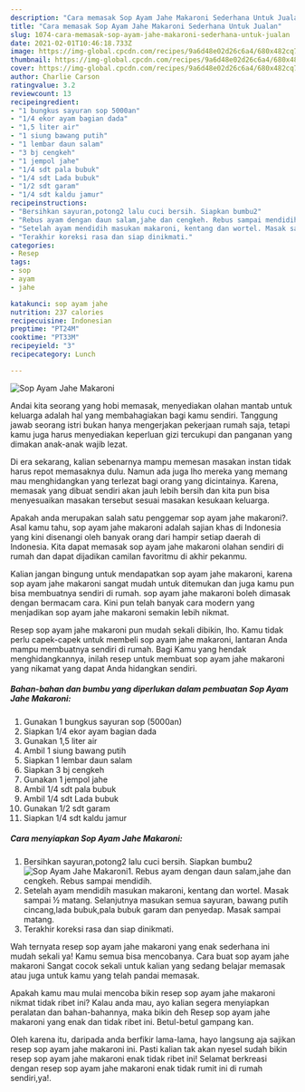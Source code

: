 ```yaml
---
description: "Cara memasak Sop Ayam Jahe Makaroni Sederhana Untuk Jualan"
title: "Cara memasak Sop Ayam Jahe Makaroni Sederhana Untuk Jualan"
slug: 1074-cara-memasak-sop-ayam-jahe-makaroni-sederhana-untuk-jualan
date: 2021-02-01T10:46:18.733Z
image: https://img-global.cpcdn.com/recipes/9a6d48e02d26c6a4/680x482cq70/sop-ayam-jahe-makaroni-foto-resep-utama.jpg
thumbnail: https://img-global.cpcdn.com/recipes/9a6d48e02d26c6a4/680x482cq70/sop-ayam-jahe-makaroni-foto-resep-utama.jpg
cover: https://img-global.cpcdn.com/recipes/9a6d48e02d26c6a4/680x482cq70/sop-ayam-jahe-makaroni-foto-resep-utama.jpg
author: Charlie Carson
ratingvalue: 3.2
reviewcount: 13
recipeingredient:
- "1 bungkus sayuran sop 5000an"
- "1/4 ekor ayam bagian dada"
- "1,5 liter air"
- "1 siung bawang putih"
- "1 lembar daun salam"
- "3 bj cengkeh"
- "1 jempol jahe"
- "1/4 sdt pala bubuk"
- "1/4 sdt Lada bubuk"
- "1/2 sdt garam"
- "1/4 sdt kaldu jamur"
recipeinstructions:
- "Bersihkan sayuran,potong2 lalu cuci bersih. Siapkan bumbu2"
- "Rebus ayam dengan daun salam,jahe dan cengkeh. Rebus sampai mendidih."
- "Setelah ayam mendidih masukan makaroni, kentang dan wortel. Masak sampai ½ matang. Selanjutnya masukan semua sayuran, bawang putih cincang,lada bubuk,pala bubuk garam dan penyedap. Masak sampai matang."
- "Terakhir koreksi rasa dan siap dinikmati."
categories:
- Resep
tags:
- sop
- ayam
- jahe

katakunci: sop ayam jahe 
nutrition: 237 calories
recipecuisine: Indonesian
preptime: "PT24M"
cooktime: "PT33M"
recipeyield: "3"
recipecategory: Lunch

---
```



![Sop Ayam Jahe Makaroni](https://img-global.cpcdn.com/recipes/9a6d48e02d26c6a4/680x482cq70/sop-ayam-jahe-makaroni-foto-resep-utama.jpg)

Andai kita seorang yang hobi memasak, menyediakan olahan mantab untuk keluarga adalah hal yang membahagiakan bagi kamu sendiri. Tanggung jawab seorang istri bukan hanya mengerjakan pekerjaan rumah saja, tetapi kamu juga harus menyediakan keperluan gizi tercukupi dan panganan yang dimakan anak-anak wajib lezat.

Di era  sekarang, kalian sebenarnya mampu memesan masakan instan tidak harus repot memasaknya dulu. Namun ada juga lho mereka yang memang mau menghidangkan yang terlezat bagi orang yang dicintainya. Karena, memasak yang dibuat sendiri akan jauh lebih bersih dan kita pun bisa menyesuaikan masakan tersebut sesuai masakan kesukaan keluarga. 



Apakah anda merupakan salah satu penggemar sop ayam jahe makaroni?. Asal kamu tahu, sop ayam jahe makaroni adalah sajian khas di Indonesia yang kini disenangi oleh banyak orang dari hampir setiap daerah di Indonesia. Kita dapat memasak sop ayam jahe makaroni olahan sendiri di rumah dan dapat dijadikan camilan favoritmu di akhir pekanmu.

Kalian jangan bingung untuk mendapatkan sop ayam jahe makaroni, karena sop ayam jahe makaroni sangat mudah untuk ditemukan dan juga kamu pun bisa membuatnya sendiri di rumah. sop ayam jahe makaroni boleh dimasak dengan bermacam cara. Kini pun telah banyak cara modern yang menjadikan sop ayam jahe makaroni semakin lebih nikmat.

Resep sop ayam jahe makaroni pun mudah sekali dibikin, lho. Kamu tidak perlu capek-capek untuk membeli sop ayam jahe makaroni, lantaran Anda mampu membuatnya sendiri di rumah. Bagi Kamu yang hendak menghidangkannya, inilah resep untuk membuat sop ayam jahe makaroni yang nikamat yang dapat Anda hidangkan sendiri.

<!--inarticleads1-->

##### Bahan-bahan dan bumbu yang diperlukan dalam pembuatan Sop Ayam Jahe Makaroni:

1. Gunakan 1 bungkus sayuran sop (5000an)
1. Siapkan 1/4 ekor ayam bagian dada
1. Gunakan 1,5 liter air
1. Ambil 1 siung bawang putih
1. Siapkan 1 lembar daun salam
1. Siapkan 3 bj cengkeh
1. Gunakan 1 jempol jahe
1. Ambil 1/4 sdt pala bubuk
1. Ambil 1/4 sdt Lada bubuk
1. Gunakan 1/2 sdt garam
1. Siapkan 1/4 sdt kaldu jamur




<!--inarticleads2-->

##### Cara menyiapkan Sop Ayam Jahe Makaroni:

1. Bersihkan sayuran,potong2 lalu cuci bersih. Siapkan bumbu2
<img src="https://img-global.cpcdn.com/steps/76b81c32e1e07c97/160x128cq70/sop-ayam-jahe-makaroni-langkah-memasak-1-foto.jpg" alt="Sop Ayam Jahe Makaroni">1. Rebus ayam dengan daun salam,jahe dan cengkeh. Rebus sampai mendidih.
1. Setelah ayam mendidih masukan makaroni, kentang dan wortel. Masak sampai ½ matang. Selanjutnya masukan semua sayuran, bawang putih cincang,lada bubuk,pala bubuk garam dan penyedap. Masak sampai matang.
1. Terakhir koreksi rasa dan siap dinikmati.




Wah ternyata resep sop ayam jahe makaroni yang enak sederhana ini mudah sekali ya! Kamu semua bisa mencobanya. Cara buat sop ayam jahe makaroni Sangat cocok sekali untuk kalian yang sedang belajar memasak atau juga untuk kamu yang telah pandai memasak.

Apakah kamu mau mulai mencoba bikin resep sop ayam jahe makaroni nikmat tidak ribet ini? Kalau anda mau, ayo kalian segera menyiapkan peralatan dan bahan-bahannya, maka bikin deh Resep sop ayam jahe makaroni yang enak dan tidak ribet ini. Betul-betul gampang kan. 

Oleh karena itu, daripada anda berfikir lama-lama, hayo langsung aja sajikan resep sop ayam jahe makaroni ini. Pasti kalian tak akan nyesel sudah bikin resep sop ayam jahe makaroni enak tidak ribet ini! Selamat berkreasi dengan resep sop ayam jahe makaroni enak tidak rumit ini di rumah sendiri,ya!.

